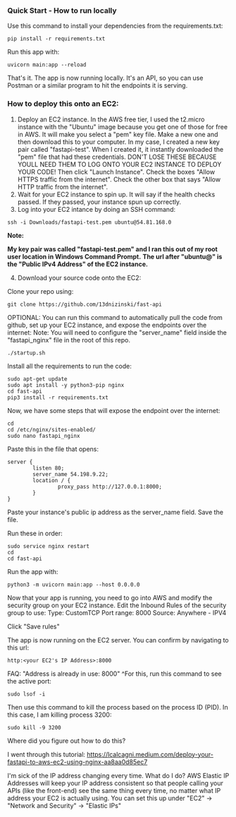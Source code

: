 ### Quick Start - How to run locally

Use this command to install your dependencies from the requirements.txt:
```
pip install -r requirements.txt
```

Run this app with:
```
uvicorn main:app --reload
```
That's it. The app is now running locally. It's an API, so you can use Postman or a similar program to hit the endpoints it is serving.

### How to deploy this onto an EC2:
1. Deploy an EC2 instance. In the AWS free tier, I used the t2.micro instance with the "Ubuntu" image because you get one of those for free in AWS. It will make you select a "pem" key file. Make a new one and then download this to your computer. In my case, I created a new key pair called "fastapi-test". When I created it, it instantly downloaded the "pem" file that had these credentials. DON'T LOSE THESE BECAUSE YOULL NEED THEM TO LOG ONTO YOUR EC2 INSTANCE TO DEPLOY YOUR CODE! Then click "Launch Instance". Check the boxes "Allow HTTPS traffic from the internet". Check the other box that says "Allow HTTP traffic from the internet".
2. Wait for your EC2 instance to spin up. It will say if the health checks passed. If they passed, your instance spun up correctly.
3. Log into your EC2 intance by doing an SSH command:
```
ssh -i Downloads/fastapi-test.pem ubuntu@54.81.168.0
```
__Note:__

__My key pair was called "fastapi-test.pem" and I ran this out of my root user location in Windows Command Prompt.__
__The url after "ubuntu@" is the "Public IPv4 Address" of the EC2 instance.__

4. Download your source code onto the EC2:

Clone your repo using:
```
git clone https://github.com/13dnizinski/fast-api
```

OPTIONAL: You can run this command to automatically pull the code from github, set up your EC2 instance, and expose the endpoints over the internet:
Note: You will need to configure the "server_name" field inside the "fastapi_nginx" file in the root of this repo.
```
./startup.sh
```

Install all the requirements to run the code:
```
sudo apt-get update
sudo apt install -y python3-pip nginx
cd fast-api
pip3 install -r requirements.txt
```

Now, we have some steps that will expose the endpoint over the internet:
```
cd
cd /etc/nginx/sites-enabled/
sudo nano fastapi_nginx
```

Paste this in the file that opens:
```
server {
        listen 80;
        server_name 54.198.9.22;
        location / {
                proxy_pass http://127.0.0.1:8000;
        }
}
```

Paste your instance's public ip address as the server_name field. Save the file.

Run these in order:
```
sudo service nginx restart
cd
cd fast-api
```

Run the app with:
```
python3 -m uvicorn main:app --host 0.0.0.0
```

Now that your app is running, you need to go into AWS and modify the security group on your EC2 instance. Edit the Inbound Rules of the security group to use:
Type: CustomTCP
Port range: 8000 
Source: Anywhere - IPV4

Click "Save rules"


The app is now running on the EC2 server. You can confirm by navigating to this url:
```
http:<your EC2's IP Address>:8000
```



FAQ:
"Address is already in use: 8000"
^For this, run this command to see the active port:
```
sudo lsof -i
```

Then use this command to kill the process based on the process ID (PID). In this case, I am killing process 3200:
```
sudo kill -9 3200
```

Where did you figure out how to do this?

I went through this tutorial:
https://lcalcagni.medium.com/deploy-your-fastapi-to-aws-ec2-using-nginx-aa8aa0d85ec7

I'm sick of the IP address changing every time. What do I do?
AWS Elastic IP Addresses will keep your IP address consistent so that people calling your APIs (like the front-end) see the same thing every time, no matter what IP address your EC2 is actually using.
You can set this up under "EC2" -> "Network and Security" -> "Elastic IPs"